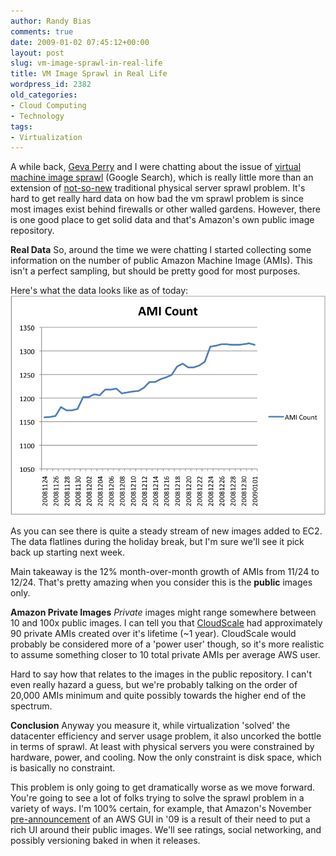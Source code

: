 ```yaml
---
author: Randy Bias
comments: true
date: 2009-01-02 07:45:12+00:00
layout: post
slug: vm-image-sprawl-in-real-life
title: VM Image Sprawl in Real Life
wordpress_id: 2382
old_categories:
- Cloud Computing
- Technology
tags:
- Virtualization
---
```


A while back, [Geva Perry](http://gevaperry.typepad.com/) and I were chatting about the issue of [virtual machine image sprawl](http://www.google.com/search?hl=en&client=safari&rls=en-us&q=virtual+machine+image+sprawl&btnG=Search) (Google Search), which is really little more than an extension of [not-so-new](http://techupdate.zdnet.com/techupdate/stories/main/0,14179,2844412,00.html) traditional physical server sprawl problem.  It's hard to get really hard data on how bad the vm sprawl problem is since most images exist behind firewalls or other walled gardens.  However, there is one good place to get solid data and that's Amazon's own public image repository.

**Real Data**
So, around the time we were chatting I started collecting some information on the number of public Amazon Machine Image (AMIs).  This isn't a perfect sampling, but should be pretty good for most purposes.

Here's what the data looks like as of today:![Amazon Machine Image (AMI) Count](/assets/media/external/Amazon-AMI-Count-Q4-08.png)

As you can see there is quite a steady stream of new images added to EC2.  The data flatlines during the holiday break, but I'm sure we'll see it pick back up starting next week.

Main takeaway is the 12% month-over-month growth of AMIs from 11/24 to 12/24.  That's pretty amazing when you consider this is the **public** images only.

**Amazon Private Images**
_Private_ images might range somewhere between 10 and 100x public images.  I can tell you that [CloudScale](http://neotactics.com/cloudscale) had approximately 90 private AMIs created over it's lifetime (~1 year).  CloudScale would probably be considered more of a 'power user' though, so it's more realistic to assume something closer to 10 total private AMIs per average AWS user.

Hard to say how that relates to the images in the public repository.  I can't even really hazard a guess, but we're probably talking on the order of 20,000 AMIs minimum and quite possibly towards the higher end of the spectrum.

**Conclusion**
Anyway you measure it, while virtualization 'solved' the datacenter efficiency and server usage problem, it also uncorked the bottle in terms of sprawl.  At least with physical servers you were constrained by hardware, power, and cooling.  Now the only constraint is disk space, which is basically no constraint.

This problem is only going to get dramatically worse as we move forward.  You're going to see a lot of folks trying to solve the sprawl problem in a variety of ways.  I'm 100% certain, for example, that Amazon's November [pre-announcement](http://aws.amazon.com/contact-us/new-features-for-amazon-ec2/) of an AWS GUI in '09 is a result of their need to put a rich UI around their public images.  We'll see ratings, social networking, and possibly versioning baked in when it releases.
